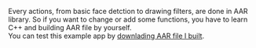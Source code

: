 Every actions, from basic face detction to drawing filters, are done in AAR library. So if you want to change or add some functions, you have to learn C++ and building AAR file by yourself.   
You can test this example app by [downlading AAR file I built](https://drive.google.com/file/d/1eHYHsf3wYkvMBAPdiUjxwMjLnxeAl_Aw/view?usp=sharing).
